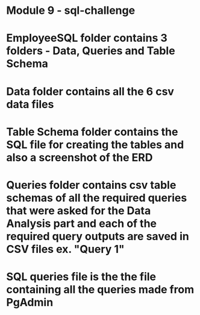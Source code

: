 # Module 9 - sql-challenge
 
# EmployeeSQL folder contains 3 folders - Data, Queries and Table Schema

# Data folder contains all the 6 csv data files 

# Table Schema folder contains the SQL file for creating the tables and also a screenshot of the ERD

# Queries folder contains csv table schemas of all the required queries that were asked for the Data Analysis part and each of the required query outputs are saved in CSV files ex. "Query 1"

# SQL queries file is the the file containing all the queries made from PgAdmin
